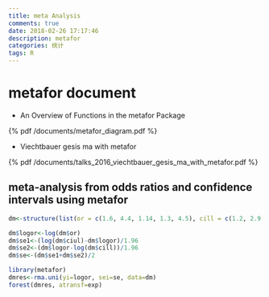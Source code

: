```yaml
---
title: meta Analysis
comments: true
date: 2018-02-26 17:17:46
description: metafor
categories: 统计
tags: R
---
```

# metafor document

+ An Overview of Functions in the metafor Package

{% pdf /documents/metafor_diagram.pdf %}

+ Viechtbauer gesis ma with metafor

{% pdf /documents/talks_2016_viechtbauer_gesis_ma_with_metafor.pdf %}

## meta-analysis from odds ratios and confidence intervals using metafor

```R
dm<-structure(list(or = c(1.6, 4.4, 1.14, 1.3, 4.5), cill = c(1.2, 2.9, 0.45, 0.6, 3.2), ciul = c(2, 6.9, 2.86, 2.7, 6.1)), .Names = c("or", "cill", "ciul"), class = "data.frame", row.names = c(NA, -5L))

dm$logor<-log(dm$or)
dm$se1<-(log(dm$ciul)-dm$logor)/1.96
dm$se2<-(dm$logor-log(dm$cill))/1.96
dm$se<-(dm$se1+dm$se2)/2

library(metafor)
dmres<-rma.uni(yi=logor, sei=se, data=dm)
forest(dmres, atransf=exp)
```